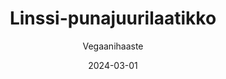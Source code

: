 ---
title: "Linssi-punajuurilaatikko"
image: "https://vegaanibotti.lauravuo.me/2024/03/2024-03-01_small.png"
date: 2024-03-01
receipt_url: "https://vegaanihaaste.fi/reseptit/linssi-punajuurilaatikko"
author: "Vegaanihaaste"
---